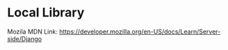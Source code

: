 # Local Library

Mozila MDN Link: https://developer.mozilla.org/en-US/docs/Learn/Server-side/Django


